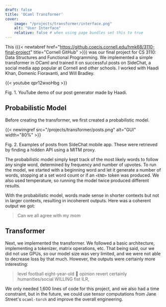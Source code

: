 ```yaml
---
draft: false
title: 'OCaml Transformer'
cover:
    image: "/projects/transformer/interface.png"
    alt: "User Interface"
    relative: false # when using page bundles set this to true
---
```


This ({{< newtabref href="https://github.coecis.cornell.edu/hmk68/3110-final-project" title="Cornell GitHub" >}}) was our final project for CS 3110: Data Structures and Functional Programming. We implemented a simple transformer in OCaml and trained it on successful posts on SideChat, a social media app popular at Cornell and other schools. I worked with Haadi Khan, Domenic Fioravanti, and Will Bradley.

{{< youtube qpr12wxoHbg >}}
<figcaption>Fig. 1. YouTube demo of our post generator made by Haadi.</figcaption>


## Probabilistic Model
Before creating the transformer, we first created a probabilistic model.

{{< newimgref src="/projects/transformer/posts.png" alt="GUI" width="80%" >}}
<figcaption>Fig. 2. Examples of posts from SideChat mobile app. These were retrieved by finding a hidden API using a MITM proxy.</figcaption>

The probabilistic model simply kept track of the most likely words to follow any single word, determined by frequency and number of upvotes. To run the model, we started with a beginning word and let it generate a number of words, stopping at a set word count or if an `<END>` token was produced. We also used temperature, so running the model twice produced different results.

With the probabilistic model, words made sense in shorter contexts but not in larger contexts, resulting in incoherent outputs. Here was a coherent output we got:
> Can we all agree with my mom

## Transformer
Next, we implemented the transformer. We followed a basic architecture, implementing a tokenizer, matrix operations, etc. That being said, our we did not use GPUs, so our model size was very limited, and we were not able to decrease loss by that much. However, the outputs were certainly more interesting:
> level football eight-year-old :drooling_face: opinion revert certainly humanities/social WILLING fist ILR,

We only needed 1,600 lines of code for this project, and we also had a time constraint, but in the future, we could use tensor computations from Jane Street's `ocaml-torch` and improve the overall engineering.